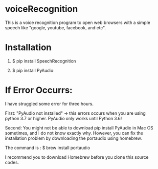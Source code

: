 # voiceRecognition
This is a voice recognition program to open web browsers with a simple speech like "google, youtube, facebook, and etc".

# Installation
1. $ pip install SpeechRecognition

2. $ pip install PyAudio

# If Error Occurrs:
I have struggled some error for three hours. 

First: "PyAudio not installed" -> this errors occurs when you are using python 3.7 or higher. 
PyAudio only works until Python 3.6!

Second: You might not be able to download pip install PyAudio in Mac OS sometimes, and I do not know exactly why. 
However, you can fix the installation problem by downloading the portaudio using homebrew.

The command is :
$ brew install portaudio

I recommend you to download Homebrew before you clone this source codes.


